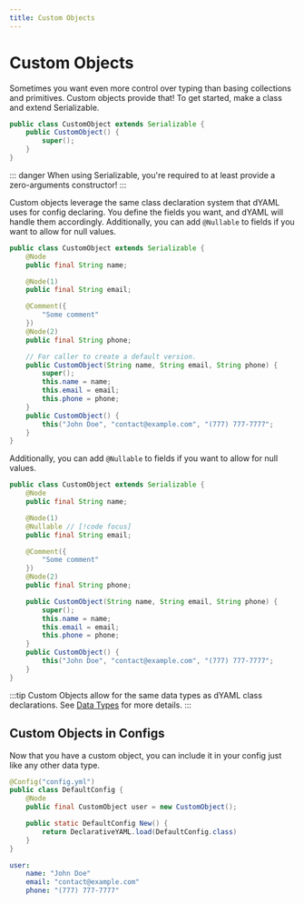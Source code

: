 ```yaml
---
title: Custom Objects
---
```


# Custom Objects

Sometimes you want even more control over typing than basing collections and primitives.
Custom objects provide that! To get started, make a class and extend Serializable.
```java
public class CustomObject extends Serializable {
    public CustomObject() {
        super();
    }
}
```
::: danger
When using Serializable, you're required to at least provide a zero-arguments constructor!
:::

Custom objects leverage the same class declaration system that dYAML uses for config declaring.
You define the fields you want, and dYAML will handle them accordingly.
Additionally, you can add `@Nullable` to fields if you want to allow for null values.
```java
public class CustomObject extends Serializable {
    @Node
    public final String name;

    @Node(1)
    public final String email;

    @Comment({
        "Some comment"
    })
    @Node(2)
    public final String phone;

    // For caller to create a default version.
    public CustomObject(String name, String email, String phone) {
        super();
        this.name = name;
        this.email = email;
        this.phone = phone;
    }
    public CustomObject() {
        this("John Doe", "contact@example.com", "(777) 777-7777";
    }
}
```
Additionally, you can add `@Nullable` to fields if you want to allow for null values.
```java
public class CustomObject extends Serializable {
    @Node
    public final String name;

    @Node(1)
    @Nullable // [!code focus]
    public final String email;

    @Comment({
        "Some comment"
    })
    @Node(2)
    public final String phone;

    public CustomObject(String name, String email, String phone) {
        super();
        this.name = name;
        this.email = email;
        this.phone = phone;
    }
    public CustomObject() {
        this("John Doe", "contact@example.com", "(777) 777-7777";
    }
}
```

:::tip
Custom Objects allow for the same data types as dYAML class declarations.
See [Data Types](/declarative-yaml/data-types.md) for more details.
:::

## Custom Objects in Configs
Now that you have a custom object, you can include it in your config just like any other data type.
```java
@Config("config.yml")
public class DefaultConfig {
    @Node
    public final CustomObject user = new CustomObject();

    public static DefaultConfig New() {
        return DeclarativeYAML.load(DefaultConfig.class)
    }
}
```
```yaml
user:
    name: "John Doe"
    email: "contact@example.com"
    phone: "(777) 777-7777"
```